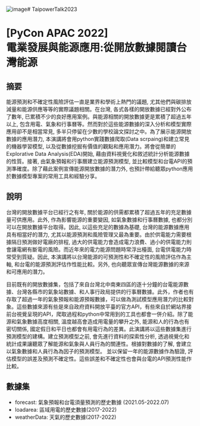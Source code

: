 ![image](https://github.com/PatrickFu0302/TaipowerTalk2023/assets/49091150/cdae5352-6df0-4887-ad77-007e31ff1cab)# TaipowerTalk2023

# [PyCon APAC 2022] <br> 電業發展與能源應用:從開放數據閱讀台灣能源 

## 摘要
能源預測和不確定性風險評估一直是業界和學術上熱門的議題, 尤其他們與碳排放減量和能源供應等等的實際議題相關。在台灣, 各式各樣的開放數據已經對外公布了數年, 已累積不少的良好應用案例。與能源相關的開放數據更是累積了超過五年以上, 包含用電、氣象和行事曆等。然而對於這些能源數據的深入分析和模型實際應用卻不是相當常見, 多半只停留在少數的學校論文探討之中。為了展示能源開放數據的應用潛力, 本演講將會用python實踐數據爬取(Data scrpaing)和建立常見的機器學習模型, 以及從數據挖掘有價值的觀點和應用潛力。將會從簡單的Explorative Data Analysis(EDA)開始, 藉由資料視覺化和敘述統計分析能源數據的性質。接著, 由氣象預報和行事曆建立能源預測模型, 並比較模型和台電API的預測準確度。除了藉此案例宣傳能源開放數據的潛力外, 也預計帶給聽眾python應用於數據模型專案的常用工具和經驗分享。

## 說明
台灣的開放數據平台已經行之有年, 關於能源的供需都累積了超過五年的充足數據量可供應用。此外, 作為影響能源的重要變因, 如氣象數據和行事曆數據, 也都分別可以在開放數據平台取得。因此, 以這些充足的數據為基礎, 台灣的能源數據應用具有相當好的潛力, 尤其以能源預測和風險管理又最為重要。由於供電能力需要根據隔日預測做好電廠的排程, 過大的供電能力會造成電力浪費、過小的供電能力則會讓電網有斷電的風險。而近年來的電力能源問題時常浮出檯面, 台電供電能力時常受到質疑。因此, 本演講將以台灣能源的可預測性和不確定性的風險評估作為主軸, 和台電的能源預測評估作性能比較。另外, 也向聽眾宣傳台灣能源數據的來源和可應用的潛力。

目前既有的開放數據集，包括了來自台灣北中南東四區的逐十分鐘的台電能源數據、台灣各縣市的氣象站數據、和人事行政局提供的行事曆數據。此外，作者也有存取了超過一年的氣象預報和能源預報數據，可以做為測試模型應用潛力的比較對象。這些數據來源有些是來自政府資料開放平臺的官方API，有些來自於網站界接前台視覺呈現的API，爬取過程和python中常用到的工具也都會一併介紹。除了能源和氣象數據高度相關, 溫度越高會造成用電量的攀升之外, 能源和人的行為也有密切關係, 國定假日和平日也都會有用電行為的差異。此演講將以這些數據集進行預測模型的建構。建立預測模型之前, 會先進行資料的探索性分析, 透過視覺化和統計成果讓聽眾了解能源和氣象與人員行為的關連性。根據對數據的了解, 會建立以氣象數據和人員行為為因子的預測模型。 並以保留一年的能源數據作為驗證, 評估模型的誤差及預測不確定性。這些誤差和不確定性也會與台電的API預測性能作比較。

## 數據集
- forecast: 氣象預報和台電須量預測的歷史數據 (2021.05-2022.07)
- loadarea: 區域用電的歷史數據(2017-2022)
- weatherData: 天氣的歷史數據(2017-2022)
